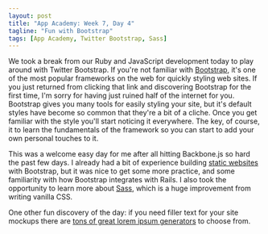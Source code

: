 ```yaml
---
layout: post
title: "App Academy: Week 7, Day 4"
tagline: "Fun with Bootstrap"
tags: [App Academy, Twitter Bootstrap, Sass]
---
```

We took a break from our Ruby and JavaScript development today to play around with Twitter Bootstrap. If you're not familiar with [Bootstrap](http://getbootstrap.com/), it's one of the most popular frameworks on the web for quickly styling web sites. If you just returned from clicking that link and discovering Bootstrap for the first time, I'm sorry for having just ruined half of the internet for you. Bootstrap gives you many tools for easily styling your site, but it's default styles have become so common that they're a bit of a cliche. Once you get familiar with the style you'll start noticing it everywhere. The key, of course, it to learn the fundamentals of the framework so you can start to add your own personal touches to it.

This was a welcome easy day for me after all hitting Backbone.js so hard the past few days. I already had a bit of experience building [static websites](http://www.eponymousdesign.com/) with Bootstrap, but it was nice to get some more practice, and some familiarity with how Bootstrap integrates with Rails. I also took the opportunity to learn more about [Sass](http://sass-lang.com/), which is a huge improvement from writing vanilla CSS.

One other fun discovery of the day: if you need filler text for your site mockups there are [tons of great lorem ipsum generators](http://mashable.com/2013/07/11/lorem-ipsum/) to choose from.